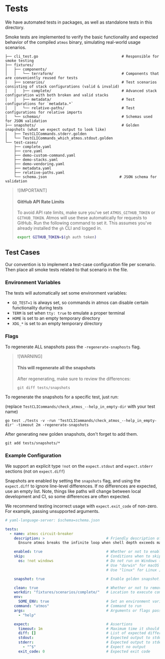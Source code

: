 # Tests

We have automated tests in packages, as well as standalone tests in this directory.

Smoke tests are implemented to verify the basic functionality and expected behavior of the compiled `atmos` binary, simulating real-world usage scenarios.

```shell
├── cli_test.go                                      # Responsible for smoke testing
├── fixtures/
│   ├── components/
│   │   └── terraform/                               # Components that are conveniently reused for tests
│   ├── scenarios/                                   # Test scenarios consisting of stack configurations (valid & invalid)
│   │   ├── complete/                                # Advanced stack configuration with both broken and valid stacks
│   │   ├── metadata/                                # Test configurations for `metadata.*`
│   │   └── relative-paths/                          # Test configurations for relative imports
│   └── schemas/                                     # Schemas used for JSON validation
├── snapshots/                                       # Golden snapshots (what we expect output to look like)
│   ├── TestCLICommands.stderr.golden
│   └── TestCLICommands_which_atmos.stdout.golden
└── test-cases/
    ├── complete.yaml
    ├── core.yaml
    ├── demo-custom-command.yaml
    ├── demo-stacks.yaml
    ├── demo-vendoring.yaml
    ├── metadata.yaml
    ├── relative-paths.yaml
    └── schema.json                                 # JSON schema for validation

```

> ![IMPORTANT]
> #### GitHub API Rate Limits
>
> To avoid API rate limits, make sure you've set `ATMOS_GITHUB_TOKEN` or `GITHUB_TOKEN`. Atmos will use these automatically for requests to GitHub. Run the following command to set it. This assumes you've already installed the `gh` CLI and logged in.
> ```bash
> export GITHUB_TOKEN=$(gh auth token)
> ```

## Test Cases

Our convention is to implement a test-case configuration file per scenario. Then place all smoke tests related to that scenario in the file.

###  Environment Variables

The tests will automatically set some environment variables:

- `GO_TEST=1` is always set, so commands in atmos can disable certain functionality during tests
- `TERM` is set when `tty: true` to emulate a proper terminal
- `HOME` is set to an empty temporary directory
- `XDG_*` is set to an empty temporary directory

### Flags

To regenerate ALL snapshots pass the `-regenerate-snaphosts` flag.

> ![WARNING]
>
> #### This will regenerate all the snapshots
>
> After regenerating, make sure to review the differences:
>
> ```shell
> git diff tests/snapshots
> ```

To regenerate the snapshots for a specific test, just run:

(replace `TestCLICommands/check_atmos_--help_in_empty-dir` with your test name)

```shell
go test ./tests -v -run 'TestCLICommands/check_atmos_--help_in_empty-dir' -timeout 2m -regenerate-snapshots
```

After generating new golden snapshots, don't forget to add them.

```shell
git add tests/snapshots/*
```

### Example Configuration

We support an explicit type `!not` on the `expect.stdout` and `expect.stderr` sections (not on `expect.diff`)

Snapshots are enabled by setting the `snapshots` flag, and using the `expect.diff` to ignore line-level differences. If no differences are expected, use an empty list. Note, things like paths will change between local development and CI, so some differences are often expected.

We recommend testing incorrect usage with `expect.exit_code` of non-zero. For example, passing unsupported arguments.

```yaml
# yaml-language-server: $schema=schema.json

tests:
  - name: atmos circuit-breaker
    description: >                            # Friendly description of what this test is verifying
      Ensure atmos breaks the infinite loop when shell depth exceeds maximum (10).

    enabled: true                             # Whether or not to enable this check
    skip:                                     # Conditions when to skip
      os: !not windows                        # Do not run on Windows (e.g. PTY not supported)
                                              # Use "darwin" for macOS
                                              # Use "linux" for Linux ;)

    snapshot: true                            # Enable golden snapshot. Use together with `expect.diff`

    clean: true                               # Whether or not to remove untracked files from workdir
    workdir: "fixtures/scenarios/complete/"   # Location to execute command
    env:
      SOME_ENV: true                          # Set an environment variable called "SOME_ENV"
    command: "atmos"                          # Command to run
    args:                                     # Arguments or flags passed to command
      - "help"

    expect:                                   # Assertions
      timeout: 1m                             # Maximum time it should take to run this test
      diff: []                                # List of expected differences
      stdout:                                 # Expected output to stdout or TTY. All TTY output is directed to stdout
      stderr:                                 # Expected output to stderr;
        - "^$"                                # Expect no output
      exit_code: 0                            # Expected exit code
```
